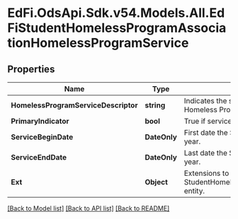# EdFi.OdsApi.Sdk.v54.Models.All.EdFiStudentHomelessProgramAssociationHomelessProgramService

## Properties

Name | Type | Description | Notes
------------ | ------------- | ------------- | -------------
**HomelessProgramServiceDescriptor** | **string** | Indicates the service being provided to the student by the Homeless Program. | 
**PrimaryIndicator** | **bool** | True if service is a primary service. | [optional] 
**ServiceBeginDate** | **DateOnly** | First date the Student was in this option for the current school year. | [optional] 
**ServiceEndDate** | **DateOnly** | Last date the Student was in this option for the current school year. | [optional] 
**Ext** | **Object** | Extensions to the StudentHomelessProgramAssociationHomelessProgramService entity. | [optional] 

[[Back to Model list]](../../README.md#documentation-for-models) [[Back to API list]](../../README.md#documentation-for-api-endpoints) [[Back to README]](../../README.md)

